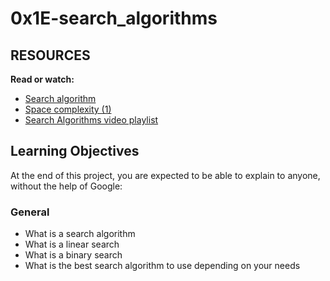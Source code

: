 # 0x1E-search_algorithms

## RESOURCES
**Read or watch:**

* [Search algorithm](https://en.wikipedia.org/wiki/Search_algorithm)
* [Space complexity (1)](https://www.geeksforgeeks.org/g-fact-86/)
* [Search Algorithms video playlist](https://m.youtube.com/playlist?list=PLEJXowNB4kPwTb4BivkY0dENHmXdOEM3V)

## Learning Objectives
At the end of this project, you are expected to be able to explain to anyone, without the help of Google:

### General
* What is a search algorithm
* What is a linear search
* What is a binary search
* What is the best search algorithm to use depending on your needs

